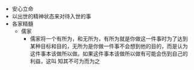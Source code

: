 - 安心立命
- 以出世的精神状态来对待入世的事
- 各家精髓
	- 儒家
		- 儒家将一个有所为，和无所为，有所为就是你做这一件事时为了达到某种目标和目的，无所为是你做一件事不会想到他的目的，而是认为这件事本该做所以做。如果这件事本该做所以做有可能会伤到自己的利益，这叫 知其不可为而为之
